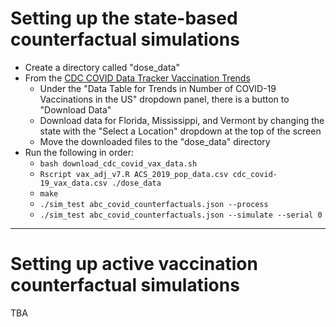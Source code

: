 # Setting up the state-based counterfactual simulations
* Create a directory called "dose_data"
* From the [CDC COVID Data Tracker Vaccination Trends](https://covid.cdc.gov/covid-data-tracker/#vaccination-trends)
    - Under the "Data Table for Trends in Number of COVID-19 Vaccinations in the US" dropdown panel, there is a button to "Download Data"
    - Download data for Florida, Mississippi, and Vermont by changing the state with the "Select a Location" dropdown at the top of the screen
    - Move the downloaded files to the "dose_data" directory
* Run the following in order:
    - `bash download_cdc_covid_vax_data.sh`
    - `Rscript vax_adj_v7.R ACS_2019_pop_data.csv cdc_covid-19_vax_data.csv ./dose_data`
    - `make`
    - `./sim_test abc_covid_counterfactuals.json --process`
    - `./sim_test abc_covid_counterfactuals.json --simulate --serial 0`
---
# Setting up active vaccination counterfactual simulations
TBA
